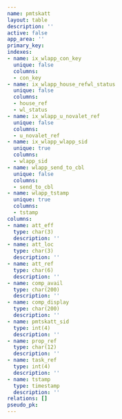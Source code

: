 ```yaml
---
name: pmtskatt
layout: table
description: ''
active: false
app_area: ''
primary_key: 
indexes:
- name: ix_wlapp_con_key
  unique: false
  columns:
  - con_key
- name: ix_wlapp_house_refwl_status
  unique: false
  columns:
  - house_ref
  - wl_status
- name: ix_wlapp_u_novalet_ref
  unique: false
  columns:
  - u_novalet_ref
- name: ix_wlapp_wlapp_sid
  unique: true
  columns:
  - wlapp_sid
- name: wlapp_send_to_cbl
  unique: false
  columns:
  - send_to_cbl
- name: wlapp_tstamp
  unique: true
  columns:
  - tstamp
columns:
- name: att_eff
  type: char(3)
  description: ''
- name: att_loc
  type: char(3)
  description: ''
- name: att_ref
  type: char(6)
  description: ''
- name: comp_avail
  type: char(200)
  description: ''
- name: comp_display
  type: char(200)
  description: ''
- name: pmtskatt_sid
  type: int(4)
  description: ''
- name: prop_ref
  type: char(12)
  description: ''
- name: task_ref
  type: int(4)
  description: ''
- name: tstamp
  type: timestamp
  description: ''
relations: []
pseudo_pk: 
---
```


